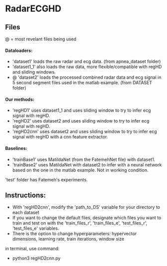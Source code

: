 # RadarECGHD

## Files
\@ = most revelant files being used

#### Dataloaders:
- 'dataset1' loads the raw radar and ecg data. (from apnea_dataset folder)
- 'dataset1_1' also loads the raw data, more flexible/compatible with regHD and sliding windows.
- \@ 'dataset2' loads the processed combined radar data and ecg signal in 5 second segment files used in the matlab example. (from DATASET folder)

#### Our methods:
- 'regHD1' uses dataset1_1 and uses sliding window to try to infer ecg signal with regHD.
- 'regHD2' uses dataset2 and uses sliding window to try to infer ecg signal with regHD.
- 'regHD2cnn' uses dataset2 and uses sliding window to try to infer ecg signal with regHD with a cnn feature extractor.

#### Baselines:
- 'trainBase1' uses MatildaNet (from the FatemehNet file) with dataset1.
- 'trainBase2' uses MatildaNet with dataset2 to infer with a neural network based on the one in the matlab example. Not in working condition.

'test' folder has Fatemeh's experiments.

## Instructions:
- With 'regHD2cnn', modify the 'path_to_DS' variable for your directory to each dataset
- If you want to change the default files, designate which files you want to train and test on with the 'train_files_r', 'train_files_e', 'test_files_r', 'test_files_e' variables.
- There is the option to change hyperparameters: hypervector dimensions, learning rate, train iterations, window size

in terminal, use command:
- python3 regHD2cnn.py
